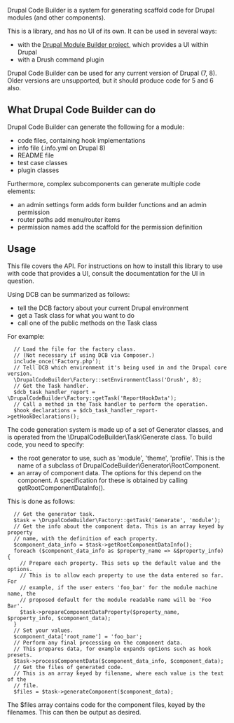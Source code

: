 Drupal Code Builder is a system for generating scaffold code for Drupal modules (and other components).

This is a library, and has no UI of its own. It can be used in several ways:
- with the [Drupal Module Builder project](https://www.drupal.org/project/module_builder), which provides a UI within Drupal
- with a Drush command plugin

Drupal Code Builder can be used for any current version of Drupal (7, 8). Older versions are unsupported, but it should produce code for 5 and 6 also.

## What Drupal Code Builder can do

Drupal Code Builder can generate the following for a module:
- code files, containing hook implementations
- info file (.info.yml on Drupal 8)
- README file
- test case classes
- plugin classes

Furthermore, complex subcomponents can generate multiple code elements:
- an admin settings form adds form builder functions and an admin permission
- router paths add menu/router items
- permission names add the scaffold for the permission definition

## Usage

This file covers the API. For instructions on how to install this library to use with code that provides a UI, consult the documentation for the UI in question.

Using DCB can be summarized as follows:
- tell the DCB factory about your current Drupal environment
- get a Task class for what you want to do
- call one of the public methods on the Task class

For example:

```
  // Load the file for the factory class.
  // (Not necessary if using DCB via Composer.)
  include_once('Factory.php');
  // Tell DCB which environment it's being used in and the Drupal core version.
  \DrupalCodeBuilder\Factory::setEnvironmentClass('Drush', 8);
  // Get the Task handler.
  $dcb_task_handler_report = \DrupalCodeBuilder\Factory::getTask('ReportHookData');
  // Call a method in the Task handler to perform the operation.
  $hook_declarations = $dcb_task_handler_report->getHookDeclarations();
```

The code generation system is made up of a set of Generator classes, and is operated from the \DrupalCodeBuilder\Task\Generate class. To build code, you need to specify:
- the root generator to use, such as 'module', 'theme', 'profile'. This is the name of a subclass of DrupalCodeBuilder\Generator\RootComponent.
- an array of component data. The options for this depend on the component. A specification for these is obtained by calling getRootComponentDataInfo().

This is done as follows:

```
  // Get the generator task.
  $task = \DrupalCodeBuilder\Factory::getTask('Generate', 'module');
  // Get the info about the component data. This is an array keyed by property
  // name, with the definition of each property.
  $component_data_info = $task->getRootComponentDataInfo();
  foreach ($component_data_info as $property_name => &$property_info) {
    // Prepare each property. This sets up the default value and the options.
    // This is to allow each property to use the data entered so far. For
    // example, if the user enters 'foo_bar' for the module machine name, the
    // proposed default for the module readable name will be 'Foo Bar'.
    $task->prepareComponentDataProperty($property_name, $property_info, $component_data);
  }
  // Set your values.
  $component_data['root_name'] = 'foo_bar';
  // Perform any final processing on the component data.
  // This prepares data, for example expands options such as hook presets.
  $task->processComponentData($component_data_info, $component_data);
  // Get the files of generated code.
  // This is an array keyed by filename, where each value is the text of the
  // file.
  $files = $task->generateComponent($component_data);
```

The $files array contains code for the component files, keyed by the filenames. This can then be output as desired.
